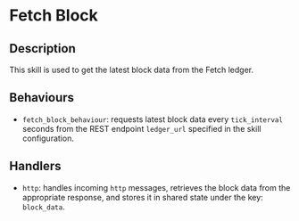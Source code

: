 # Fetch Block

## Description

This skill is used to get the latest block data from the Fetch ledger.

## Behaviours

* `fetch_block_behaviour`: requests latest block data every `tick_interval` seconds from the REST endpoint `ledger_url` specified in the skill configuration.

## Handlers

* `http`: handles incoming `http` messages, retrieves the block data from the appropriate response, and stores it in shared state under the key: `block_data`.
